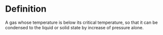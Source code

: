 # Definition

A gas whose temperature is below its critical temperature, so that it
can be condensed to the liquid or solid state by increase of pressure
alone.
